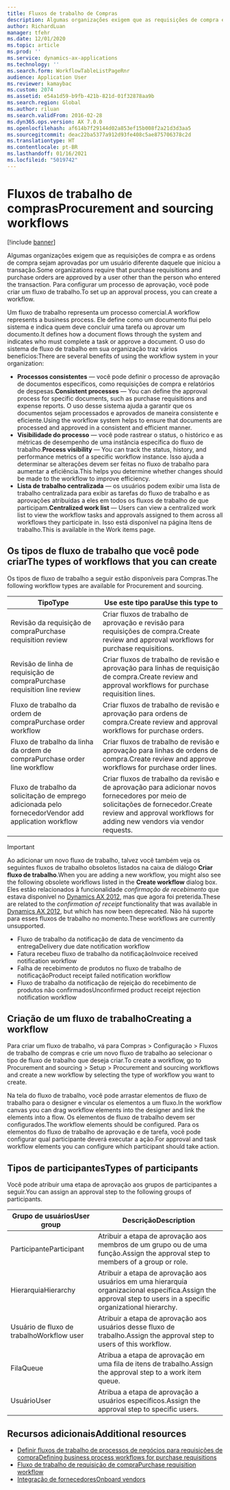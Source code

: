 ```yaml
---
title: Fluxos de trabalho de Compras
description: Algumas organizações exigem que as requisições de compra e as ordens de compra sejam aprovadas por um usuário diferente daquele que iniciou a transação. Para configurar um processo de aprovação, você pode criar um fluxo de trabalho.
author: RichardLuan
manager: tfehr
ms.date: 12/01/2020
ms.topic: article
ms.prod: ''
ms.service: dynamics-ax-applications
ms.technology: ''
ms.search.form: WorkflowTableListPageRnr
audience: Application User
ms.reviewer: kamaybac
ms.custom: 2074
ms.assetid: e54a1d59-b9fb-421b-821d-01f32878aa9b
ms.search.region: Global
ms.author: riluan
ms.search.validFrom: 2016-02-28
ms.dyn365.ops.version: AX 7.0.0
ms.openlocfilehash: af614b7f29144d02a853ef15b008f2a21d3d3aa5
ms.sourcegitcommit: deac22ba5377a912d93fe408c5ae875706378c2d
ms.translationtype: HT
ms.contentlocale: pt-BR
ms.lasthandoff: 01/16/2021
ms.locfileid: "5019742"
---
```

# <a name="procurement-and-sourcing-workflows"></a><span data-ttu-id="d19bd-104">Fluxos de trabalho de compras</span><span class="sxs-lookup"><span data-stu-id="d19bd-104">Procurement and sourcing workflows</span></span>

[!include [banner](../includes/banner.md)]

<span data-ttu-id="d19bd-105">Algumas organizações exigem que as requisições de compra e as ordens de compra sejam aprovadas por um usuário diferente daquele que iniciou a transação.</span><span class="sxs-lookup"><span data-stu-id="d19bd-105">Some organizations require that purchase requisitions and purchase orders are approved by a user other than the person who entered the transaction.</span></span> <span data-ttu-id="d19bd-106">Para configurar um processo de aprovação, você pode criar um fluxo de trabalho.</span><span class="sxs-lookup"><span data-stu-id="d19bd-106">To set up an approval process, you can create a workflow.</span></span>

<span data-ttu-id="d19bd-107">Um fluxo de trabalho representa um processo comercial.</span><span class="sxs-lookup"><span data-stu-id="d19bd-107">A workflow represents a business process.</span></span> <span data-ttu-id="d19bd-108">Ele define como um documento flui pelo sistema e indica quem deve concluir uma tarefa ou aprovar um documento.</span><span class="sxs-lookup"><span data-stu-id="d19bd-108">It defines how a document flows through the system and indicates who must complete a task or approve a document.</span></span> <span data-ttu-id="d19bd-109">O uso do sistema de fluxo de trabalho em sua organização traz vários benefícios:</span><span class="sxs-lookup"><span data-stu-id="d19bd-109">There are several benefits of using the workflow system in your organization:</span></span>

- <span data-ttu-id="d19bd-110">**Processos consistentes** — você pode definir o processo de aprovação de documentos específicos, como requisições de compra e relatórios de despesas.</span><span class="sxs-lookup"><span data-stu-id="d19bd-110">**Consistent processes** — You can define the approval process for specific documents, such as purchase requisitions and expense reports.</span></span> <span data-ttu-id="d19bd-111">O uso desse sistema ajuda a garantir que os documentos sejam processados e aprovados de maneira consistente e eficiente.</span><span class="sxs-lookup"><span data-stu-id="d19bd-111">Using the workflow system helps to ensure that documents are processed and approved in a consistent and efficient manner.</span></span>
- <span data-ttu-id="d19bd-112">**Visibilidade do processo** — você pode rastrear o status, o histórico e as métricas de desempenho de uma instância específica do fluxo de trabalho.</span><span class="sxs-lookup"><span data-stu-id="d19bd-112">**Process visibility** — You can track the status, history, and performance metrics of a specific workflow instance.</span></span> <span data-ttu-id="d19bd-113">Isso ajuda a determinar se alterações devem ser feitas no fluxo de trabalho para aumentar a eficiência.</span><span class="sxs-lookup"><span data-stu-id="d19bd-113">This helps you determine whether changes should be made to the workflow to improve efficiency.</span></span>
- <span data-ttu-id="d19bd-114">**Lista de trabalho centralizada** — os usuários podem exibir uma lista de trabalho centralizada para exibir as tarefas do fluxo de trabalho e as aprovações atribuídas a eles em todos os fluxos de trabalho de que participam.</span><span class="sxs-lookup"><span data-stu-id="d19bd-114">**Centralized work list** — Users can view a centralized work list to view the workflow tasks and approvals assigned to them across all workflows they participate in.</span></span> <span data-ttu-id="d19bd-115">Isso está disponível na página Itens de trabalho.</span><span class="sxs-lookup"><span data-stu-id="d19bd-115">This is available in the Work items page.</span></span>

## <a name="the-types-of-workflows-that-you-can-create"></a><span data-ttu-id="d19bd-116">Os tipos de fluxo de trabalho que você pode criar</span><span class="sxs-lookup"><span data-stu-id="d19bd-116">The types of workflows that you can create</span></span>

<span data-ttu-id="d19bd-117">Os tipos de fluxo de trabalho a seguir estão disponíveis para Compras.</span><span class="sxs-lookup"><span data-stu-id="d19bd-117">The following workflow types are available for Procurement and sourcing.</span></span>

| <span data-ttu-id="d19bd-118">Tipo</span><span class="sxs-lookup"><span data-stu-id="d19bd-118">Type</span></span> | <span data-ttu-id="d19bd-119">Use este tipo para</span><span class="sxs-lookup"><span data-stu-id="d19bd-119">Use this type to</span></span> |
|---|---|
| <span data-ttu-id="d19bd-120">Revisão da requisição de compra</span><span class="sxs-lookup"><span data-stu-id="d19bd-120">Purchase requisition review</span></span> | <span data-ttu-id="d19bd-121">Criar fluxos de trabalho de aprovação e revisão para requisições de compra.</span><span class="sxs-lookup"><span data-stu-id="d19bd-121">Create review and approval workflows for purchase requisitions.</span></span> |
| <span data-ttu-id="d19bd-122">Revisão de linha de requisição de compra</span><span class="sxs-lookup"><span data-stu-id="d19bd-122">Purchase requisition line review</span></span> | <span data-ttu-id="d19bd-123">Criar fluxos de trabalho de revisão e aprovação para linhas de requisição de compra.</span><span class="sxs-lookup"><span data-stu-id="d19bd-123">Create review and approval workflows for purchase requisition lines.</span></span> |
| <span data-ttu-id="d19bd-124">Fluxo de trabalho da ordem de compra</span><span class="sxs-lookup"><span data-stu-id="d19bd-124">Purchase order workflow</span></span> | <span data-ttu-id="d19bd-125">Criar fluxos de trabalho de revisão e aprovação para ordens de compra.</span><span class="sxs-lookup"><span data-stu-id="d19bd-125">Create review and approval workflows for purchase orders.</span></span> |
| <span data-ttu-id="d19bd-126">Fluxo de trabalho da linha da ordem de compra</span><span class="sxs-lookup"><span data-stu-id="d19bd-126">Purchase order line workflow</span></span> | <span data-ttu-id="d19bd-127">Criar fluxos de trabalho de revisão e aprovação para linhas de ordens de compra.</span><span class="sxs-lookup"><span data-stu-id="d19bd-127">Create review and approve workflows for purchase order lines.</span></span> |
| <span data-ttu-id="d19bd-128">Fluxo de trabalho da solicitação de emprego adicionada pelo fornecedor</span><span class="sxs-lookup"><span data-stu-id="d19bd-128">Vendor add application workflow</span></span> | <span data-ttu-id="d19bd-129">Criar fluxos de trabalho da revisão e de aprovação para adicionar novos fornecedores por meio de solicitações de fornecedor.</span><span class="sxs-lookup"><span data-stu-id="d19bd-129">Create review and approval workflows for adding new vendors via vendor requests.</span></span> |

> [!IMPORTANT]
> <span data-ttu-id="d19bd-130">Ao adicionar um novo fluxo de trabalho, talvez você também veja os seguintes fluxos de trabalho obsoletos listados na caixa de diálogo **Criar fluxo de trabalho**.</span><span class="sxs-lookup"><span data-stu-id="d19bd-130">When you are adding a new workflow, you might also see the following obsolete workflows listed in the **Create workflow** dialog box.</span></span> <span data-ttu-id="d19bd-131">Eles estão relacionados à funcionalidade *confirmação de recebimento* que estava disponível no [Dynamics AX 2012](https://docs.microsoft.com/dynamicsax-2012/appuser-itpro/set-up-procurement-and-sourcing-workflows), mas que agora foi preterida.</span><span class="sxs-lookup"><span data-stu-id="d19bd-131">These are related to the *confirmation of receipt* functionality that was available in [Dynamics AX 2012](https://docs.microsoft.com/dynamicsax-2012/appuser-itpro/set-up-procurement-and-sourcing-workflows), but which has now been deprecated.</span></span> <span data-ttu-id="d19bd-132">Não há suporte para esses fluxos de trabalho no momento.</span><span class="sxs-lookup"><span data-stu-id="d19bd-132">These workflows are currently unsupported.</span></span>
> 
> - <span data-ttu-id="d19bd-133">Fluxo de trabalho da notificação de data de vencimento da entrega</span><span class="sxs-lookup"><span data-stu-id="d19bd-133">Delivery due date notification workflow</span></span>
> - <span data-ttu-id="d19bd-134">Fatura recebeu fluxo de trabalho da notificação</span><span class="sxs-lookup"><span data-stu-id="d19bd-134">Invoice received notification workflow</span></span>
> - <span data-ttu-id="d19bd-135">Falha de recebimento de produtos no fluxo de trabalho de notificação</span><span class="sxs-lookup"><span data-stu-id="d19bd-135">Product receipt failed notification workflow</span></span>
> - <span data-ttu-id="d19bd-136">Fluxo de trabalho da notificação de rejeição do recebimento de produtos não confirmados</span><span class="sxs-lookup"><span data-stu-id="d19bd-136">Unconfirmed product receipt rejection notification workflow</span></span>

## <a name="creating-a-workflow"></a><span data-ttu-id="d19bd-137">Criação de um fluxo de trabalho</span><span class="sxs-lookup"><span data-stu-id="d19bd-137">Creating a workflow</span></span>

<span data-ttu-id="d19bd-138">Para criar um fluxo de trabalho, vá para Compras &gt; Configuração &gt; Fluxos de trabalho de compras e crie um novo fluxo de trabalho ao selecionar o tipo de fluxo de trabalho que deseja criar.</span><span class="sxs-lookup"><span data-stu-id="d19bd-138">To create a workflow, go to Procurement and sourcing &gt; Setup &gt; Procurement and sourcing workflows and create a new workflow by selecting the type of workflow you want to create.</span></span> 

<span data-ttu-id="d19bd-139">Na tela do fluxo de trabalho, você pode arrastar elementos de fluxo de trabalho para o designer e vincular os elementos a um fluxo.</span><span class="sxs-lookup"><span data-stu-id="d19bd-139">In the workflow canvas you can drag workflow elements into the designer and link the elements into a flow.</span></span> <span data-ttu-id="d19bd-140">Os elementos de fluxo de trabalho devem ser configurados.</span><span class="sxs-lookup"><span data-stu-id="d19bd-140">The workflow elements should be configured.</span></span> <span data-ttu-id="d19bd-141">Para os elementos do fluxo de trabalho de aprovação e de tarefa, você pode configurar qual participante deverá executar a ação.</span><span class="sxs-lookup"><span data-stu-id="d19bd-141">For approval and task workflow elements you can configure which participant should take action.</span></span>

## <a name="types-of-participants"></a><span data-ttu-id="d19bd-142">Tipos de participantes</span><span class="sxs-lookup"><span data-stu-id="d19bd-142">Types of participants</span></span>

<span data-ttu-id="d19bd-143">Você pode atribuir uma etapa de aprovação aos grupos de participantes a seguir.</span><span class="sxs-lookup"><span data-stu-id="d19bd-143">You can assign an approval step to the following groups of participants.</span></span>

| <span data-ttu-id="d19bd-144">Grupo de usuários</span><span class="sxs-lookup"><span data-stu-id="d19bd-144">User group</span></span> | <span data-ttu-id="d19bd-145">Descrição</span><span class="sxs-lookup"><span data-stu-id="d19bd-145">Description</span></span> |
|---|---|
| <span data-ttu-id="d19bd-146">Participante</span><span class="sxs-lookup"><span data-stu-id="d19bd-146">Participant</span></span> | <span data-ttu-id="d19bd-147">Atribuir a etapa de aprovação aos membros de um grupo ou de uma função.</span><span class="sxs-lookup"><span data-stu-id="d19bd-147">Assign the approval step to members of a group or role.</span></span> |
| <span data-ttu-id="d19bd-148">Hierarquia</span><span class="sxs-lookup"><span data-stu-id="d19bd-148">Hierarchy</span></span> | <span data-ttu-id="d19bd-149">Atribuir a etapa de aprovação aos usuários em uma hierarquia organizacional específica.</span><span class="sxs-lookup"><span data-stu-id="d19bd-149">Assign the approval step to users in a specific organizational hierarchy.</span></span> |
| <span data-ttu-id="d19bd-150">Usuário de fluxo de trabalho</span><span class="sxs-lookup"><span data-stu-id="d19bd-150">Workflow user</span></span> | <span data-ttu-id="d19bd-151">Atribuir a etapa de aprovação aos usuários desse fluxo de trabalho.</span><span class="sxs-lookup"><span data-stu-id="d19bd-151">Assign the approval step to users of this workflow.</span></span> |
| <span data-ttu-id="d19bd-152">Fila</span><span class="sxs-lookup"><span data-stu-id="d19bd-152">Queue</span></span> | <span data-ttu-id="d19bd-153">Atribua a etapa de aprovação em uma fila de itens de trabalho.</span><span class="sxs-lookup"><span data-stu-id="d19bd-153">Assign the approval step to a work item queue.</span></span> |
| <span data-ttu-id="d19bd-154">Usuário</span><span class="sxs-lookup"><span data-stu-id="d19bd-154">User</span></span> | <span data-ttu-id="d19bd-155">Atribua a etapa de aprovação a usuários específicos.</span><span class="sxs-lookup"><span data-stu-id="d19bd-155">Assign the approval step to specific users.</span></span> |

## <a name="additional-resources"></a><span data-ttu-id="d19bd-156">Recursos adicionais</span><span class="sxs-lookup"><span data-stu-id="d19bd-156">Additional resources</span></span>

- [<span data-ttu-id="d19bd-157">Definir fluxos de trabalho de processos de negócios para requisições de compra</span><span class="sxs-lookup"><span data-stu-id="d19bd-157">Defining business process workflows for purchase requisitions</span></span>](https://www.microsoft.com/download/details.aspx?id=101821)
- [<span data-ttu-id="d19bd-158">Fluxo de trabalho de requisição de compra</span><span class="sxs-lookup"><span data-stu-id="d19bd-158">Purchase requisition workflow</span></span>](purchase-requisitions-workflow.md)
- [<span data-ttu-id="d19bd-159">Integração de fornecedores</span><span class="sxs-lookup"><span data-stu-id="d19bd-159">Onboard vendors</span></span>](vendor-onboarding.md)
